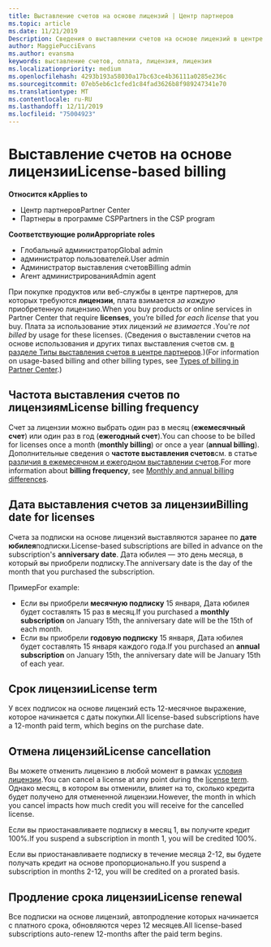 ```yaml
---
title: Выставление счетов на основе лицензий | Центр партнеров
ms.topic: article
ms.date: 11/21/2019
Description: Сведения о выставлении счетов на основе лицензий в центре партнеров, где выставляются счета за лицензию (не по использованию лицензии).
author: MaggiePucciEvans
ms.author: evansma
keywords: выставление счетов, оплата, лицензия, лицензия
ms.localizationpriority: medium
ms.openlocfilehash: 4293b193a58030a17bc63ce4b36111a0285e236c
ms.sourcegitcommit: 07eb5eb6c1cfed1c84fad3626b8f989247341e70
ms.translationtype: MT
ms.contentlocale: ru-RU
ms.lasthandoff: 12/11/2019
ms.locfileid: "75004923"
---
```

# <a name="license-based-billing"></a><span data-ttu-id="c535c-104">Выставление счетов на основе лицензии</span><span class="sxs-lookup"><span data-stu-id="c535c-104">License-based billing</span></span>

<span data-ttu-id="c535c-105">**Относится к**</span><span class="sxs-lookup"><span data-stu-id="c535c-105">**Applies to**</span></span>

- <span data-ttu-id="c535c-106">Центр партнеров</span><span class="sxs-lookup"><span data-stu-id="c535c-106">Partner Center</span></span>
- <span data-ttu-id="c535c-107">Партнеры в программе CSP</span><span class="sxs-lookup"><span data-stu-id="c535c-107">Partners in the CSP program</span></span>

<span data-ttu-id="c535c-108">**Соответствующие роли**</span><span class="sxs-lookup"><span data-stu-id="c535c-108">**Appropriate roles**</span></span>
-   <span data-ttu-id="c535c-109">Глобальный администратор</span><span class="sxs-lookup"><span data-stu-id="c535c-109">Global admin</span></span>
-   <span data-ttu-id="c535c-110">администратор пользователей.</span><span class="sxs-lookup"><span data-stu-id="c535c-110">User admin</span></span>
-   <span data-ttu-id="c535c-111">Администратор выставления счетов</span><span class="sxs-lookup"><span data-stu-id="c535c-111">Billing admin</span></span>
-   <span data-ttu-id="c535c-112">Агент администрирования</span><span class="sxs-lookup"><span data-stu-id="c535c-112">Admin agent</span></span>

<span data-ttu-id="c535c-113">При покупке продуктов или веб-службы в центре партнеров, для которых требуются **лицензии**, плата взимается *за каждую* приобретенную лицензию.</span><span class="sxs-lookup"><span data-stu-id="c535c-113">When you buy products or online services in Partner Center that require **licenses**, you’re billed *for each license* that you buy.</span></span> <span data-ttu-id="c535c-114">Плата за использование этих лицензий *не взимается* .</span><span class="sxs-lookup"><span data-stu-id="c535c-114">You're *not billed* by usage for these licenses.</span></span> <span data-ttu-id="c535c-115">(Сведения о выставлении счетов на основе использования и других типах выставления счетов см. [в разделе Типы выставления счетов в центре партнеров](billing-different-types.md).)</span><span class="sxs-lookup"><span data-stu-id="c535c-115">(For information on usage-based billing and other billing types, see [Types of billing in Partner Center](billing-different-types.md).)</span></span>

## <a name="license-billing-frequency"></a><span data-ttu-id="c535c-116">Частота выставления счетов по лицензиям</span><span class="sxs-lookup"><span data-stu-id="c535c-116">License billing frequency</span></span>

<span data-ttu-id="c535c-117">Счет за лицензии можно выбрать один раз в месяц (**ежемесячный счет**) или один раз в год (**ежегодный счет**).</span><span class="sxs-lookup"><span data-stu-id="c535c-117">You can choose to be billed for licenses once a month (**monthly billing**) or once a year (**annual billing**).</span></span> <span data-ttu-id="c535c-118">Дополнительные сведения о **частоте выставления счетов**см. в статье [различия в ежемесячном и ежегодном выставлении счетов](billing-annual-monthly.md).</span><span class="sxs-lookup"><span data-stu-id="c535c-118">For more information about **billing frequency**, see [Monthly and annual billing differences](billing-annual-monthly.md).</span></span>

## <a name="billing-date-for-licenses"></a><span data-ttu-id="c535c-119">Дата выставления счетов за лицензии</span><span class="sxs-lookup"><span data-stu-id="c535c-119">Billing date for licenses</span></span>

<span data-ttu-id="c535c-120">Счета за подписки на основе лицензий выставляются заранее по **дате юбилея**подписки.</span><span class="sxs-lookup"><span data-stu-id="c535c-120">License-based subscriptions are billed in advance on the subscription's **anniversary date**.</span></span> <span data-ttu-id="c535c-121">Дата юбилея — это день месяца, в который вы приобрели подписку.</span><span class="sxs-lookup"><span data-stu-id="c535c-121">The anniversary date is the day of the month that you purchased the subscription.</span></span>

<span data-ttu-id="c535c-122">Пример</span><span class="sxs-lookup"><span data-stu-id="c535c-122">For example:</span></span>

- <span data-ttu-id="c535c-123">Если вы приобрели **месячную подписку** 15 января, Дата юбилея будет составлять 15 раз в месяц.</span><span class="sxs-lookup"><span data-stu-id="c535c-123">If you purchased a **monthly subscription** on January 15th, the anniversary date will be the 15th of each month.</span></span>
- <span data-ttu-id="c535c-124">Если вы приобрели **годовую подписку** 15 января, Дата юбилея будет составлять 15 января каждого года.</span><span class="sxs-lookup"><span data-stu-id="c535c-124">If you purchased an **annual subscription** on January 15th, the anniversary date will be January 15th of each year.</span></span>

## <a name="license-term"></a><span data-ttu-id="c535c-125">Срок лицензии</span><span class="sxs-lookup"><span data-stu-id="c535c-125">License term</span></span>

<span data-ttu-id="c535c-126">У всех подписок на основе лицензий есть 12-месячное выражение, которое начинается с даты покупки.</span><span class="sxs-lookup"><span data-stu-id="c535c-126">All license-based subscriptions have a 12-month paid term, which begins on the purchase date.</span></span>

## <a name="license-cancellation"></a><span data-ttu-id="c535c-127">Отмена лицензий</span><span class="sxs-lookup"><span data-stu-id="c535c-127">License cancellation</span></span>

<span data-ttu-id="c535c-128">Вы можете отменить лицензию в любой момент в рамках [условия лицензии](#license-term).</span><span class="sxs-lookup"><span data-stu-id="c535c-128">You can cancel a license at any point during the [license term](#license-term).</span></span> <span data-ttu-id="c535c-129">Однако месяц, в котором вы отменили, влияет на то, сколько кредита будет получено для отмененной лицензии.</span><span class="sxs-lookup"><span data-stu-id="c535c-129">However, the month in which you cancel impacts how much credit you will receive for the cancelled license.</span></span>

<span data-ttu-id="c535c-130">Если вы приостанавливаете подписку в месяц 1, вы получите кредит 100%.</span><span class="sxs-lookup"><span data-stu-id="c535c-130">If you suspend a subscription in month 1, you will be credited 100%.</span></span>

<span data-ttu-id="c535c-131">Если вы приостанавливаете подписку в течение месяца 2-12, вы будете получать кредит на основе пропорционально.</span><span class="sxs-lookup"><span data-stu-id="c535c-131">If you suspend a subscription in months 2-12, you will be credited on a prorated basis.</span></span>

## <a name="license-renewal"></a><span data-ttu-id="c535c-132">Продление срока лицензии</span><span class="sxs-lookup"><span data-stu-id="c535c-132">License renewal</span></span>

<span data-ttu-id="c535c-133">Все подписки на основе лицензий, автопродление которых начинается с платного срока, обновляются через 12 месяцев.</span><span class="sxs-lookup"><span data-stu-id="c535c-133">All license-based subscriptions auto-renew 12-months after the paid term begins.</span></span>
